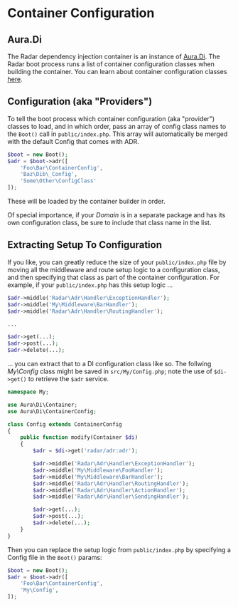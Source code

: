 # Container Configuration

## Aura.Di

The Radar dependency injection container is an instance of
[Aura.Di](https://github.com/auraphp/Aura.Di). The Radar boot process
runs a list of container configuration classes when building the container.
You can learn about container configuration classes
[here](https://github.com/auraphp/Aura.Di/blob/3.x/docs/index.md#container-builder-and-config-classes).

## Configuration (aka "Providers")

To tell the boot process which container configuration (aka "provider") classes
to load, and in which order, pass an array of config class names to the `Boot()`
call in `public/index.php`. This array will automatically be merged with the default Config that comes with ADR.

```php
$boot = new Boot();
$adr = $boot->adr([
    'Foo\Bar\ContainerConfig',
    'Baz\Dib\_Config',
    'Some\Other\ConfigClass'
]);
```

These will be loaded by the container builder in order.

Of special importance, if your _Domain_ is in a separate package and has its
own configuration class, be sure to include that class name in the list.

## Extracting Setup To Configuration

If you like, you can greatly reduce the size of your `public/index.php` file by
moving all the middleware and route setup logic to a configuration class,
and then specifying that class as part of the container configuration. For
example, if your `public/index.php` has this setup logic ...

```php
$adr->middle('Radar\Adr\Handler\ExceptionHandler');
$adr->middle('My\Middleware\BarHandler');
$adr->middle('Radar\Adr\Handler\RoutingHandler');

...

$adr->get(...);
$adr->post(...);
$adr->delete(...);
```

... you can extract that to a DI configuration class like so. The follwing
_My\Config_ class might be saved in `src/My/Config.php`; note the use of
`$di->get()` to retrieve the `$adr` service.

```php
namespace My;

use Aura\Di\Container;
use Aura\Di\ContainerConfig;

class Config extends ContainerConfig
{
    public function modify(Container $di)
    {
        $adr = $di->get('radar/adr:adr');

        $adr->middle('Radar\Adr\Handler\ExceptionHandler');
        $adr->middle('My\Middleware\FooHandler');
        $adr->middle('My\Middleware\BarHandler');
        $adr->middle('Radar\Adr\Handler\RoutingHandler');
        $adr->middle('Radar\Adr\Handler\ActionHandler');
        $adr->middle('Radar\Adr\Handler\SendingHandler');

        $adr->get(...);
        $adr->post(...);
        $adr->delete(...);
    }
}
```

Then you can replace the setup logic from `public/index.php` by specifying a
Config file in the `Boot()` params:

```php
$boot = new Boot();
$adr = $boot->adr([
    'Foo\Bar\ContainerConfig',
    'My\Config',
]);
```
